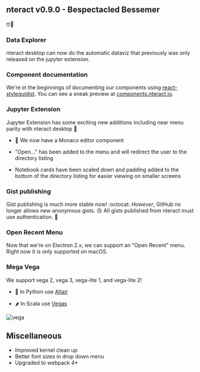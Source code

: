 ## nteract v0.9.0 - Bespectacled Bessemer

🤓🔩

### Data Explorer

nteract desktop can now do the automatic dataviz that previously was only released on the jupyter extension.

<!--

Talk about old and new data explorer features

* Parallel coordinates
* Hexbin

-->

### Component documentation

We're in the beginnings of documenting our components using [react-styleguidist](https://react-styleguidist.js.org/). You can see a sneak preview at [components.nteract.io](https://components.nteract.io).

### Jupyter Extension

Jupyter Extension has some exciting new additions including near menu parity with nteract desktop 🎉

- 📝 We now have a Monaco editor component

- "Open..." has been added to the menu and will redirect the user to the directory listing 

- Notebook cards have been scaled down and padding added to the bottom of the directory listing for easier viewing on smaller screens 

### Gist publishing

Gist publishing is much more stable now! :octocat: _However_, GitHub no longer allows new anonymous gists. 😢 All gists published from nteract must use authentication. 🔐

### Open Recent Menu

Now that we're on Electron 2.x, we can support an "Open Recent" menu. Right now it is only supported on macOS.

### Mega Vega

We support vega 2, vega 3, vega-lite 1, and vega-lite 2!

- 🐍 In Python use [Altair](https://altair-viz.github.io/)

- 🌶 In Scala use [Vegas](https://github.com/vegas-viz/Vegas)

![vega](https://user-images.githubusercontent.com/836375/41311196-6d849a2e-6e38-11e8-9d30-21553301beb2.gif)

## Miscellaneous

- Improved kernel clean up
- Better font sizes in drop down menu
- Upgraded to webpack 4\*
